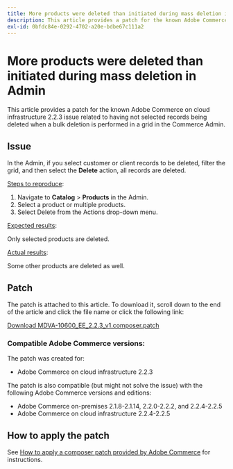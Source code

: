 ```yaml
---
title: More products were deleted than initiated during mass deletion in Admin
description: This article provides a patch for the known Adobe Сommerce on cloud infrastructure 2.2.3 issue related to having not selected records being deleted when a bulk deletion is performed in a grid in the Commerce Admin.
exl-id: 0bfdc84e-0292-4702-a20e-bdbe67c111a2
---
```

# More products were deleted than initiated during mass deletion in Admin

This article provides a patch for the known Adobe Сommerce on cloud infrastructure 2.2.3 issue related to having not selected records being deleted when a bulk deletion is performed in a grid in the Commerce Admin.

## Issue

In the Admin, if you select customer or client records to be deleted, filter the grid, and then select the **Delete** action, all records are deleted.

<u>Steps to reproduce</u>:

1. Navigate to **Catalog** > **Products** in the Admin.
1. Select a product or multiple products.
1. Select Delete from the Actions drop-down menu.

<u>Expected results</u>:

Only selected products are deleted.

<u>Actual results</u>:

Some other products are deleted as well.

## Patch

The patch is attached to this article. To download it, scroll down to the end of the article and click the file name or click the following link:

 [Download MDVA-10600\_EE\_2.2.3\_v1.composer.patch](assets/MDVA-10600_EE_2.2.3_v1.composer.patch.zip)

### Compatible Adobe Commerce versions:

The patch was created for:

* Adobe Commerce on cloud infrastructure 2.2.3

The patch is also compatible (but might not solve the issue) with the following Adobe Commerce versions and editions:

* Adobe Commerce on-premises 2.1.8-2.1.14, 2.2.0-2.2.2, and 2.2.4-2.2.5
* Adobe Commerce on cloud infrastructure 2.2.4-2.2.5

## How to apply the patch

See [How to apply a composer patch provided by Adobe Commerce](/help/how-to/general/how-to-apply-a-composer-patch-provided-by-magento.md) for instructions.
